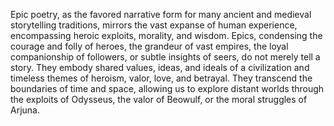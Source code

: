 
Epic poetry, as the favored narrative form for many ancient and medieval storytelling traditions, mirrors the vast expanse of human experience, encompassing heroic exploits, morality, and wisdom. Epics, condensing the courage and folly of heroes, the grandeur of vast empires, the loyal companionship of followers, or subtle insights of seers, do not merely tell a story. They embody shared values, ideas, and ideals of a civilization and timeless themes of heroism, valor, love, and betrayal. They transcend the boundaries of time and space, allowing us to explore distant worlds through the exploits of Odysseus, the valor of Beowulf, or the moral struggles of Arjuna.

